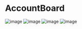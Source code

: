 # AccountBoard
![image](https://github.com/ajinGeem/AccountBoard/assets/85170456/e61794cb-0bcb-4317-84eb-25b5d3d7fa1f)
![image](https://github.com/ajinGeem/AccountBoard/assets/85170456/88623663-b9cf-4c61-9f32-7a7bbc410c2a)
![image](https://github.com/ajinGeem/AccountBoard/assets/85170456/8139c809-3ffb-4ffa-a756-588906567ef7)
![image](https://github.com/ajinGeem/AccountBoard/assets/85170456/6d1c731d-1670-4e0f-baa1-47ccdfcc3795)
